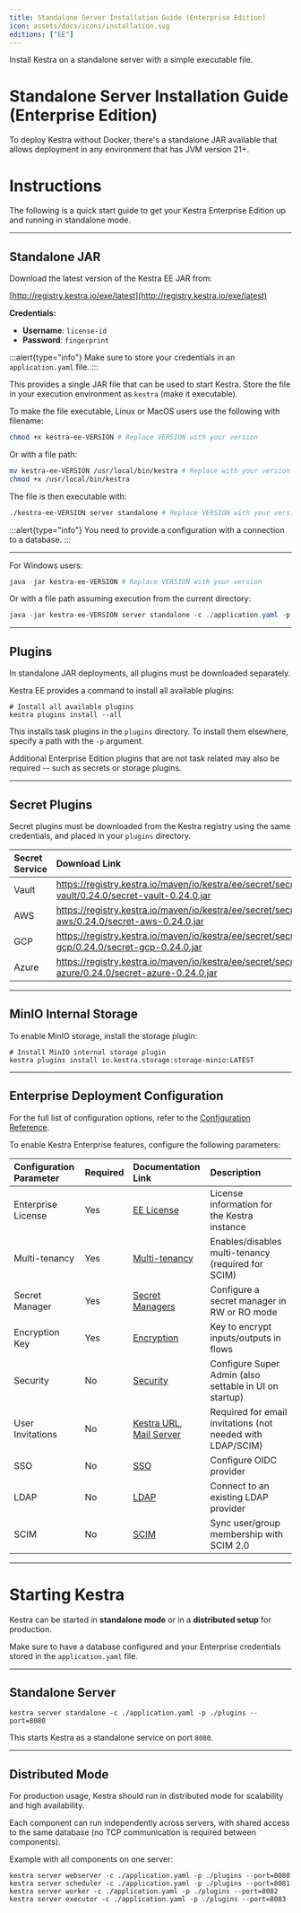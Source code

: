 ```yaml
---
title: Standalone Server Installation Guide (Enterprise Edition)
icon: assets/docs/icons/installation.svg
editions: ["EE"]
---
```


Install Kestra on a standalone server with a simple executable file.

# Standalone Server Installation Guide (Enterprise Edition)

To deploy Kestra without Docker, there's a standalone JAR available that allows deployment in any environment that has JVM version 21+.

# Instructions

The following is a quick start guide to get your Kestra Enterprise Edition up and running in standalone mode.

---

## Standalone JAR

Download the latest version of the Kestra EE JAR from:

[http://registry.kestra.io/exe/latest](http://registry.kestra.io/exe/latest)

**Credentials:**

- **Username**: `license-id`
- **Password**: `fingerprint`

:::alert{type="info"}
Make sure to store your credentials in an `application.yaml` file.
:::

This provides a single JAR file that can be used to start Kestra. Store the file in your execution environment as `kestra` (make it executable).

To make the file executable, Linux or MacOS users use the following with filename:

```bash
chmod +x kestra-ee-VERSION # Replace VERSION with your version
```

Or with a file path:

```bash
mv kestra-ee-VERSION /usr/local/bin/kestra # Replace with your version and execution environment file path
chmod +x /usr/local/bin/kestra
```

The file is then executable with:

```bash
./kestra-ee-VERSION server standalone # Replace VERSION with your version
```

:::alert{type="info"}
You need to provide a configuration with a connection to a database.
:::

---

For Windows users:

```powershell
java -jar kestra-ee-VERSION # Replace VERSION with your version
```

Or with a file path assuming execution from the current directory:

```powershell
java -jar kestra-ee-VERSION server standalone -c ./application.yaml -p ./plugins --port=8080 # Replace VERSION with your version
```

---

## Plugins

In standalone JAR deployments, all plugins must be downloaded separately.

Kestra EE provides a command to install all available plugins:

```shell
# Install all available plugins
kestra plugins install --all
```

This installs task plugins in the `plugins` directory. To install them elsewhere, specify a path with the `-p` argument.

Additional Enterprise Edition plugins that are not task related may also be required -- such as secrets or storage plugins.

---

## Secret Plugins

Secret plugins must be downloaded from the Kestra registry using the same credentials, and placed in your `plugins` directory.

| Secret Service | Download Link |
| :------------- | :------------- |
| Vault | https://registry.kestra.io/maven/io/kestra/ee/secret/secret-vault/0.24.0/secret-vault-0.24.0.jar |
| AWS | https://registry.kestra.io/maven/io/kestra/ee/secret/secret-aws/0.24.0/secret-aws-0.24.0.jar |
| GCP | https://registry.kestra.io/maven/io/kestra/ee/secret/secret-gcp/0.24.0/secret-gcp-0.24.0.jar |
| Azure | https://registry.kestra.io/maven/io/kestra/ee/secret/secret-azure/0.24.0/secret-azure-0.24.0.jar |

---

## MinIO Internal Storage

To enable MinIO storage, install the storage plugin:

```shell
# Install MinIO internal storage plugin
kestra plugins install io.kestra.storage:storage-minio:LATEST
```

---

## Enterprise Deployment Configuration

For the full list of configuration options, refer to the [Configuration Reference](https://kestra.io/docs/configuration).

To enable Kestra Enterprise features, configure the following parameters:

| Configuration Parameter | Required | Documentation Link | Description |
| :---------------------- | :------- | :----------------- | :---------- |
| Enterprise License | Yes | [EE License](../../configuration/index.md#ee-license) | License information for the Kestra instance |
| Multi-tenancy | Yes | [Multi-tenancy](../../configuration#multi-tenancy) | Enables/disables multi-tenancy (required for SCIM) |
| Secret Manager | Yes | [Secret Managers](/../../configuration#secret-managers) | Configure a secret manager in RW or RO mode |
| Encryption Key | Yes | [Encryption](/../../configuration#encryption) | Key to encrypt inputs/outputs in flows |
| Security | No | [Security](/../../configuration#security) | Configure Super Admin (also settable in UI on startup) |
| User Invitations | No | [Kestra URL](/../../configuration#kestra-url), [Mail Server](/../../configuration#configuring-a-mail-server) | Required for email invitations (not needed with LDAP/SCIM) |
| SSO | No | [SSO](../03.auth/sso/index.md) | Configure OIDC provider |
| LDAP | No | [LDAP](../03.auth/sso/ldap.md) | Connect to an existing LDAP provider |
| SCIM | No | [SCIM](../03.auth/scim/index.md) | Sync user/group membership with SCIM 2.0 |

---

# Starting Kestra

Kestra can be started in **standalone mode** or in a **distributed setup** for production.

Make sure to have a database configured and your Enterprise credentials stored in the `application.yaml` file.

---

## Standalone Server

```shell
kestra server standalone -c ./application.yaml -p ./plugins --port=8080
```

This starts Kestra as a standalone service on port `8080`.

---

## Distributed Mode

For production usage, Kestra should run in distributed mode for scalability and high availability.

Each component can run independently across servers, with shared access to the same database (no TCP communication is required between components).

Example with all components on one server:

```shell
kestra server webserver -c ./application.yaml -p ./plugins --port=8080
kestra server scheduler -c ./application.yaml -p ./plugins --port=8081
kestra server worker -c ./application.yaml -p ./plugins --port=8082
kestra server executor -c ./application.yaml -p ./plugins --port=8083
```
